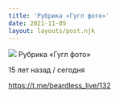 ```yaml
---
title: 'Рубрика «Гугл фото»'
date: 2021-11-05
layout: layouts/post.njk
---
```


![](https://i.ibb.co/qJc2jRT/file-61.jpg)
Рубрика «Гугл фото»

15 лет назад / сегодня

https://t.me/beardless_live/132